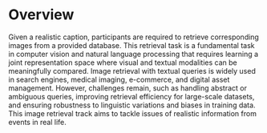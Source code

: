 # Overview
Given a realistic caption, participants are required to retrieve corresponding images from a provided database. This retrieval task is a fundamental task in computer vision and natural language processing that requires learning a joint representation space where visual and textual modalities can be meaningfully compared. Image retrieval with textual queries is widely used in search engines, medical imaging, e-commerce, and digital asset management. However, challenges remain, such as handling abstract or ambiguous queries, improving retrieval efficiency for large-scale datasets, and ensuring robustness to linguistic variations and biases in training data. This image retrieval track aims to tackle issues of realistic information from events in real life.

